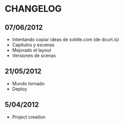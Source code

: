 # CHANGELOG

## 07/06/2012
- Intentando copiar ideas de svbtle.com (de dcurt.is)
- Capítulos y escenas
- Mejorado el layout
- Versiones de scenas

## 21/05/2012
- Mundo tornado
- Deploy

## 5/04/2012
- Project creation
